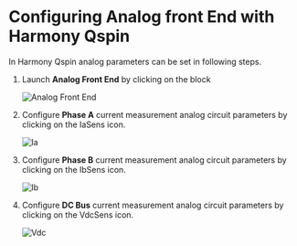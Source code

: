#  Configuring Analog front End with Harmony Qspin
In Harmony Qspin analog parameters can be set in following steps.

1. Launch **Analog Front End** by clicking on the block

    ![Analog Front End](images/analog_front_end.jpg "Analog Front End")

2. Configure **Phase A** current measurement analog circuit parameters by clicking on the IaSens icon.

    ![Ia](images/analog_front_end_ia.jpg "Ia")

3. Configure **Phase B** current measurement analog circuit parameters by clicking on the IbSens icon.

    ![Ib](images/analog_front_end_ib.jpg "Ib")

4. Configure **DC Bus** current measurement analog circuit parameters by clicking on the VdcSens icon.

    ![Vdc](images/analog_front_end_vdc.jpg "Vdc")
